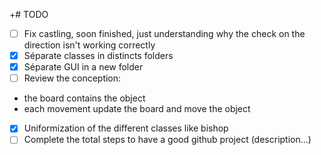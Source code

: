 +# TODO

- [ ] Fix castling, soon finished, just understanding why the check on the direction isn't working correctly  
- [x] Séparate classes in distincts folders  
- [x] Séparate GUI in a new folder  
- [ ] Review the conception:  
- the board contains the object  
- each movement update the board and move the object  

- [x] Uniformization of the different classes like bishop  
- [ ] Complete the total steps to have a good github project (description...)  
